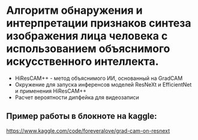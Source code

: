 # Алгоритм обнаружения и интерпретации признаков синтеза изображения лица человека с использованием объяснимого искусственного интеллекта.

- HiResCAM++ - метод объяснимого ИИ, основанный на GradCAM
- Окружение для запуска инференсов моделей ResNeXt и EfficientNet и применения HiResCAM++
- Расчет вероятности дипфейка для видеозаписи

## Пример работы в блокноте на kaggle:
https://www.kaggle.com/code/foreveralove/grad-cam-on-resnext


